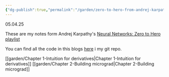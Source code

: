 ```yaml
---
{"dg-publish":true,"permalink":"/garden/zero-to-hero-from-andrej-karpathy/"}
---
```


05.04.25

These are my notes form Andrej Karpathy's [Neural Networks: Zero to Hero playlist](https://www.youtube.com/watch?v=VMj-3S1tku0&list=PLAqhIrjkxbuWI23v9cThsA9GvCAUhRvKZ)

You can find all the code in this blogs [here](https://github.com/TheHuntsman4/ML-DL-Stuff/tree/main/dl_notebooks/0toher0) i my git repo.

[[garden/Chapter 1-Intuition for derivatives\|Chapter 1-Intuition for derivatives]]
[[garden/Chapter 2-Building micrograd\|Chapter 2-Building micrograd]]

